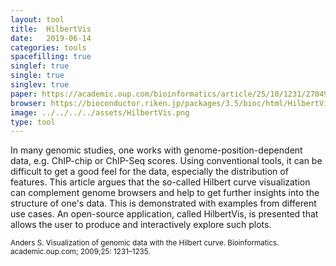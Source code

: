```yaml
---
layout: tool
title:  HilbertVis
date:   2019-06-14
categories: tools
spacefilling: true
singlef: true
single: true
singlev: true
paper: https://academic.oup.com/bioinformatics/article/25/10/1231/270493
browser: https://bioconductor.riken.jp/packages/3.5/bioc/html/HilbertVis.html
image: ../../../../assets/HilbertVis.png
type: tool
---
```



In many genomic studies, one works with genome-position-dependent data, e.g. ChIP-chip or ChIP-Seq scores. Using conventional tools, it can be difficult to get a good feel for the data, especially the distribution of features. This article argues that the so-called Hilbert curve visualization can complement genome browsers and help to get further insights into the structure of one's data. This is demonstrated with examples from different use cases. An open-source application, called HilbertVis, is presented that allows the user to produce and interactively explore such plots.

<small>Anders S. Visualization of genomic data with the Hilbert curve. Bioinformatics. academic.oup.com; 2009;25: 1231–1235.</small>

